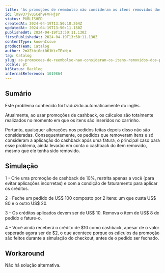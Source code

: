```yaml
---
title: 'As promoções de reembolso não consideram os itens removidos dos pedidos'
id: lm9v37jvUSCeh9FVFHjsr
status: PUBLISHED
createdAt: 2024-04-19T13:50:10.264Z
updatedAt: 2024-04-19T13:50:11.130Z
publishedAt: 2024-04-19T13:50:11.130Z
firstPublishedAt: 2024-04-19T13:50:11.130Z
contentType: knownIssue
productTeam: Catalog
author: 2mXZkbi0oi061KicTExNjo
tag: Catalog
slug: as-promocoes-de-reembolso-nao-consideram-os-itens-removidos-dos-pedidos
locale: pt
kiStatus: Backlog
internalReference: 1019864
---
```


## Sumário

<div class="alert alert-info">
  <p>Este problema conhecido foi traduzido automaticamente do inglês.</p>
</div>


Atualmente, ao usar promoções de cashback, os cálculos são totalmente realizados no momento em que os itens são inseridos no carrinho.

Portanto, quaisquer alterações nos pedidos feitas depois disso não são consideradas. Consequentemente, os pedidos que removeram itens e só consideram a aplicação do cashback após uma fatura, o principal caso para esse problema, ainda levarão em conta o cashback do item removido, mesmo que ele tenha sido removido.

## Simulação


1 - Crie uma promoção de cashback de 10%, restrita apenas a você (para evitar aplicações incorretas) e com a condição de faturamento para aplicar os créditos.

2 - Feche um pedido de US$ 100 composto por 2 itens: um que custa US$ 80 e o outro US$ 20.

3 - Os créditos aplicados devem ser de US$ 10. Remova o item de US$ 8 do pedido e fature-o.

4 - Você ainda receberá o crédito de $10 como cashback, apesar de o valor esperado agora ser de $2, o que acontece porque os cálculos da promoção são feitos durante a simulação do checkout, antes de o pedido ser fechado.



## Workaround


Não há solução alternativa.





